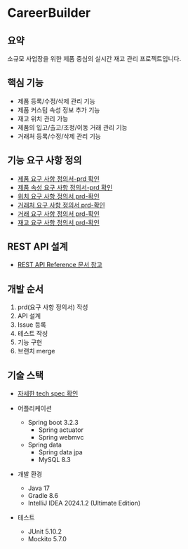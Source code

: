 # CareerBuilder

## 요약
소규모 사업장을 위한 제품 중심의 실시간 재고 관리 프로젝트입니다.

## 핵심 기능 
- 제품 등록/수정/삭제 관리 기능
- 제품 커스텀 속성 정보 추가 기능
- 재고 위치 관리 가능
- 제품의 입고/출고/조정/이동 거래 관리 기능
- 거래처 등록/수정/삭제 관리 기능

## 기능 요구 사항 정의 
- [제품 요구 사항 정의서-prd 확인](/docs/prd/product_v1_prd.md)
- [제품 속성 요구 사항 정의서-prd 확인](/docs/prd/product_attribution_v1_prd.md)
- [위치 요구 사항 정의서 prd-확인](/docs/prd/location_v1_prd.md)
- [거래처 요구 사항 정의서 prd-확인](/docs/prd/partner_v1_prd.md)
- [거래 요구 사항 정의서 prd-확인](/docs/prd/transaction_v1_prd.md)
- [재고 요구 사항 정의서 prd-확인](/docs/prd/stock_v1_prd.md)


## REST API 설계 
- [REST API Reference 문서 참고](./docs/apidesign/careerbuilder_v1_api.md)

## 개발 순서
1. prd(요구 사항 정의서) 작성 
2. API 설계  
3. Issue 등록  
4. 테스트 작성  
5. 기능 구현  
6. 브랜치 merge


## 기술 스택
- [자세한 tech spec 확인](./docs/tech/careerbuilder_techspec_v1.md)

 
- 어플리케이션
    - Spring boot 3.2.3
        - Spring actuator
        - Spring webmvc
    - Spring data 
        - Spring data jpa
        - MySQL 8.3
- 개발 환경
    - Java 17
    - Gradle 8.6
    - IntelliJ IDEA 2024.1.2 (Ultimate Edition)
- 테스트
    - JUnit 5.10.2
    - Mockito 5.7.0